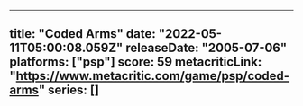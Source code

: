 
---
title: "Coded Arms"
date: "2022-05-11T05:00:08.059Z"
releaseDate: "2005-07-06"
platforms: ["psp"]
score: 59
metacriticLink: "https://www.metacritic.com/game/psp/coded-arms"
series: []
---
